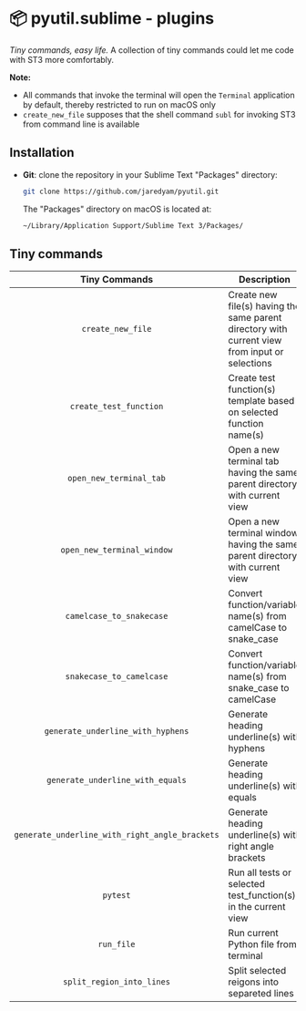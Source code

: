 📦 pyutil.sublime - plugins
===========================

*Tiny commands, easy life.* A collection of tiny commands could let me code with ST3 more comfortably.

**Note:**

- All commands that invoke the terminal will open the `Terminal` application by default, thereby restricted to run on macOS only
- `create_new_file` supposes that the shell command `subl` for invoking ST3 from command line is available

## Installation

- **Git**: clone the repository in your Sublime Text "Packages" directory:

    ```bash
    git clone https://github.com/jaredyam/pyutil.git
    ```

    The "Packages" directory on macOS is located at:

    ```bash
    ~/Library/Application Support/Sublime Text 3/Packages/
    ```


## Tiny commands

|Tiny Commands|Description|
|:---:|---|
|`create_new_file`|Create new file(s) having the same parent directory with current view from input or selections|
|`create_test_function`|Create test function(s) template based on selected function name(s)|
|`open_new_terminal_tab`|Open a new terminal tab having the same parent directory with current view|
|`open_new_terminal_window`|Open a new terminal window having the same parent directory with current view|
|`camelcase_to_snakecase`|Convert function/variable name(s) from camelCase to snake_case|
|`snakecase_to_camelcase`|Convert function/variable name(s) from snake_case to camelCase|
|`generate_underline_with_hyphens`|Generate heading underline(s) with hyphens|
|`generate_underline_with_equals`|Generate heading underline(s) with equals|
|`generate_underline_with_right_angle_brackets`|Generate heading underline(s) with right angle brackets|
|`pytest`|Run all tests or selected test_function(s) in the current view|
|`run_file`|Run current Python file from terminal|
|`split_region_into_lines`|Split selected reigons into separeted lines|
